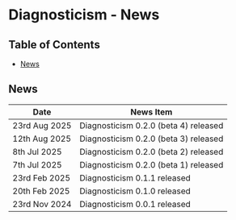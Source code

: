 # Diagnosticism - News <!-- omit in toc -->

## Table of Contents <!-- omit in toc -->

- [News](#news)


## News

| Date            | News Item                                                                       |
| --------------- | ------------------------------------------------------------------------------- |
| 23rd Aug 2025   | Diagnosticism 0.2.0 (beta 4) released                                           |
| 12th Aug 2025   | Diagnosticism 0.2.0 (beta 3) released                                           |
| 8th Jul 2025    | Diagnosticism 0.2.0 (beta 2) released                                           |
| 7th Jul 2025    | Diagnosticism 0.2.0 (beta 1) released                                           |
| 23rd Feb 2025   | Diagnosticism 0.1.1 released                                                    |
| 20th Feb 2025   | Diagnosticism 0.1.0 released                                                    |
| 23rd Nov 2024   | Diagnosticism 0.0.1 released                                                    |


<!-- ########################### end of file ########################### -->
